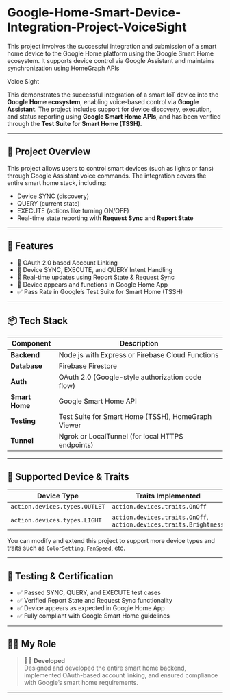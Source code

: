 # Google-Home-Smart-Device-Integration-Project-VoiceSight
This project involves the successful integration and submission of a smart home device to the Google Home platform using the Google Smart Home ecosystem. It supports device control via Google Assistant and maintains synchronization using HomeGraph APIs

Voice Sight

This demonstrates the successful integration of a smart IoT device into the **Google Home ecosystem**, enabling voice-based control via **Google Assistant**. The project includes support for device discovery, execution, and status reporting using **Google Smart Home APIs**, and has been verified through the **Test Suite for Smart Home (TSSH)**.

---

## 📌 Project Overview

This project allows users to control smart devices (such as lights or fans) through Google Assistant voice commands. The integration covers the entire smart home stack, including:

- Device SYNC (discovery)
- QUERY (current state)
- EXECUTE (actions like turning ON/OFF)
- Real-time state reporting with **Request Sync** and **Report State**

---

## 🚀 Features

- 🔐 OAuth 2.0 based Account Linking
- 🔁 Device SYNC, EXECUTE, and QUERY Intent Handling
- 📡 Real-time updates using Report State & Request Sync
- 📱 Device appears and functions in Google Home App
- ✅ Pass Rate in Google’s Test Suite for Smart Home (TSSH)

---

## 📦 Tech Stack

| Component       | Description |
|----------------|-------------|
| **Backend**     | Node.js with Express or Firebase Cloud Functions |
| **Database**    | Firebase Firestore |
| **Auth**        | OAuth 2.0 (Google-style authorization code flow) |
| **Smart Home**  | Google Smart Home API |
| **Testing**     | Test Suite for Smart Home (TSSH), HomeGraph Viewer |
| **Tunnel**      | Ngrok or LocalTunnel (for local HTTPS endpoints) |

---

## 🧠 Supported Device & Traits

| Device Type     | Traits Implemented     |
|------------------|-------------------------|
| `action.devices.types.OUTLET` | `action.devices.traits.OnOff` |
| `action.devices.types.LIGHT`  | `action.devices.traits.OnOff`, `action.devices.traits.Brightness` |

You can modify and extend this project to support more device types and traits such as `ColorSetting`, `FanSpeed`, etc.

---

## 🧪 Testing & Certification

- ✅ Passed SYNC, QUERY, and EXECUTE test cases
- ✅ Verified Report State and Request Sync functionality
- ✅ Device appears as expected in Google Home App
- ✅ Fully compliant with Google Smart Home guidelines

---

## 🧑‍💻 My Role

> 👩‍💻 **Developed**  
> Designed and developed the entire smart home backend, implemented OAuth-based account linking, and ensured compliance with Google’s smart home requirements.

---


